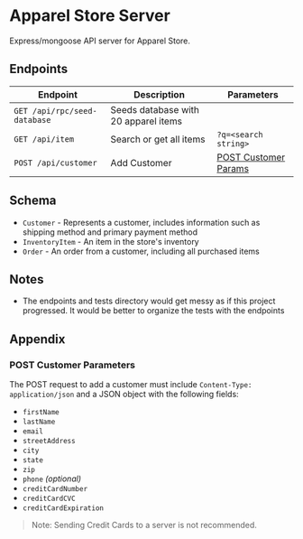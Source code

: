 # Apparel Store Server

Express/mongoose API server for Apparel Store.

## Endpoints

| Endpoint                     | Description                          | Parameters                                        |
| ---------------------------- | ------------------------------------ | ------------------------------------------------- |
| `GET /api/rpc/seed-database` | Seeds database with 20 apparel items |                                                   |
| `GET /api/item`              | Search or get all items              | `?q=<search string>`                              |
| `POST /api/customer`         | Add Customer                         | [POST Customer Params](#post-customer-parameters) |

## Schema

- `Customer` - Represents a customer, includes information such as shipping method and primary payment method
- `InventoryItem` - An item in the store's inventory
- `Order` - An order from a customer, including all purchased items

## Notes

- The endpoints and tests directory would get messy as if this project progressed. It would be better to organize the tests with the endpoints

## Appendix

### POST Customer Parameters

The POST request to add a customer must include `Content-Type: application/json` and a JSON object with the following fields:

- `firstName`
- `lastName`
- `email`
- `streetAddress`
- `city`
- `state`
- `zip`
- `phone` _(optional)_
- `creditCardNumber`
- `creditCardCVC`
- `creditCardExpiration`

> Note: Sending Credit Cards to a server is not recommended.
